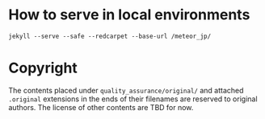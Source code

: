 How to serve in local environments
====

    jekyll --serve --safe --redcarpet --base-url /meteor_jp/



Copyright
====

The contents placed under `quality_assurance/original/` and attached `.original` extensions in the ends of their filenames are reserved to original authors. The license of other contents are TBD for now.
